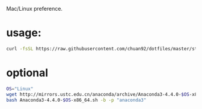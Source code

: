 Mac/Linux preference.

# usage:
```bash
curl -fsSL https://raw.githubusercontent.com/chuan92/dotfiles/master/startup.sh | bash
```

# optional
```bash
OS="Linux"
wget http://mirrors.ustc.edu.cn/anaconda/archive/Anaconda3-4.4.0-$OS-x86_64.sh -O Anaconda3-4.4.0-$OS-x86_64.sh
bash Anaconda3-4.4.0-$OS-x86_64.sh -b -p "anaconda3"
```
